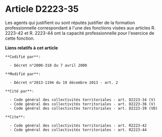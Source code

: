 # Article D2223-35

Les agents qui justifient ou sont réputés justifier de la formation professionnelle correspondant à l'une des fonctions
visées aux articles R. 2223-42 et R. 2223-44 ont la capacité professionnelle pour l'exercice de cette fonction.

**Liens relatifs à cet article**

	**Codifié par**:

	  - Décret n°2000-318 du 7 avril 2000

	**Modifié par**:

	  - Décret n°2013-1194 du 19 décembre 2013 - art. 2

	**Cité par**:

	  - Code général des collectivités territoriales - art. D2223-34 (V)
	  - Code général des collectivités territoriales - art. D2223-36 (V)
	  - Code général des collectivités territoriales - art. D2223-39 (VD)

	**Cite**:

	  - Code général des collectivités territoriales - art. R2223-42
	  - Code général des collectivités territoriales - art. R2223-44
